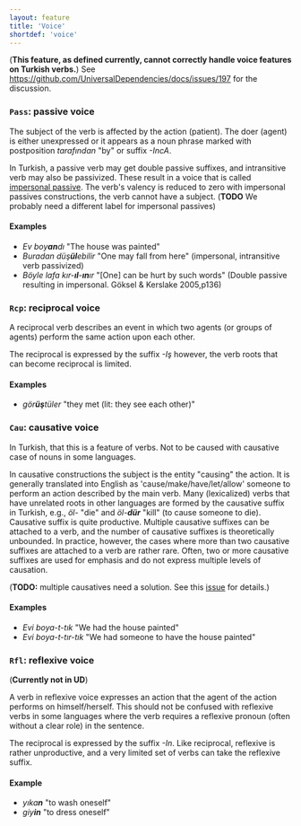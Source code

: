 ```yaml
---
layout: feature
title: 'Voice'
shortdef: 'voice'
---
```


(**This feature, as defined currently, cannot correctly handle voice features on Turkish verbs.**) See https://github.com/UniversalDependencies/docs/issues/197 for the discussion.



### `Pass`: passive voice

The subject of the verb is affected by the action (patient).
The doer (agent) is either unexpressed or it appears as a noun phrase marked with postposition _tarafından_ "by" or suffix _-IncA_.

In Turkish, a passive verb may get double passive suffixes, and intransitive verb may also be passivized.
These result in a voice that is called [impersonal passive](https://en.wikipedia.org/wiki/Impersonal_passive_voice).
The verb's valency is reduced to zero with impersonal passives constructions,
the verb cannot have a subject.
(**TODO** We probably need a different label for impersonal passives)

#### Examples

* _Ev boy<b>an</b>dı_  "The house was painted"
* _Buradan düş<b>ül</b>ebilir_ "One may fall from here" (impersonal, intransitive verb passivized)
* _Böyle lafa kır-<b>ıl</b>-<b>ın</b>ır_ "[One] can be hurt by such words" (Double passive resulting in impersonal. Göksel & Kerslake 2005,p136)

### `Rcp`: reciprocal voice

A reciprocal verb describes an event in which two agents (or groups of agents) perform the same action upon each other.

The reciprocal is expressed by the suffix _-Iş_ however,
the verb roots that can become reciprocal is limited.

#### Examples

* _gör<b>üş</b>tüler_ "they met (lit: they see each other)"

### `Cau`: causative voice


In Turkish, that this is a feature of verbs.
Not to be caused with causative case of nouns in some languages.

In causative constructions the subject is the entity "causing" the action. It is generally translated into English as 'cause/make/have/let/allow' someone to perform an action described by the main verb.
Many (lexicalized) verbs that have unrelated roots in other languages are formed by the causative suffix in Turkish, 
e.g., _öl-_ "die" and _öl-<b>dür</b>_ "kill" (to cause someone to die). 
Causative suffix is quite productive.
Multiple causative suffixes can be attached to a verb,
and the number of causative suffixes is theoretically unbounded.
In practice, however, the cases where more than two causative suffixes are attached to a verb are rather rare.
Often, two or more causative suffixes are used for emphasis and do not express multiple levels of causation.

(**TODO:** multiple causatives need a solution.  See this [issue](https://github.com/UniversalDependencies/docs/issues/197) for details.)

#### Examples

* _Evi boya-t-tık_ "We had the house painted"
* _Evi boya-t-tır-tık_ "We had someone to have the house painted"

### `Rfl`: reflexive voice

(**Currently not in UD**)

A verb in reflexive voice expresses an action that the agent of the action performs on himself/herself.
This should not be confused with reflexive verbs in some languages where the verb requires a reflexive pronoun (often without a clear role) in the sentence.

The reciprocal is expressed by the suffix _-In_.
Like reciprocal, reflexive is rather unproductive, and a very limited set of verbs can take the reflexive suffix.


#### Example

* _yıka<b>n</b>_ "to wash oneself"
* _giy<b>in</b>_ "to dress oneself"
